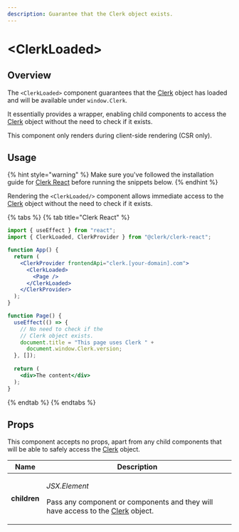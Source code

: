 ```yaml
---
description: Guarantee that the Clerk object exists.
---
```


# \<ClerkLoaded>

## Overview

The `<ClerkLoaded>` component guarantees that the [Clerk](../../reference/clerkjs/clerk.md) object has loaded and will be available under `window.Clerk`.

It essentially provides a wrapper, enabling child components to access the [Clerk](../../reference/clerkjs/clerk.md) object without the need to check if it exists.&#x20;

This component only renders during client-side rendering (CSR only).

## Usage

{% hint style="warning" %}
Make sure you've followed the installation guide for [Clerk React](../../reference/clerk-react/installation.md) before running the snippets below.
{% endhint %}

Rendering the `<ClerkLoaded/>` component allows immediate access to the [Clerk](../../reference/clerkjs/clerk.md) object without the need to check if it exists.

{% tabs %}
{% tab title="Clerk React" %}
```jsx
import { useEffect } from "react";
import { ClerkLoaded, ClerkProvider } from "@clerk/clerk-react";

function App() {
  return (
    <ClerkProvider frontendApi="clerk.[your-domain].com">
      <ClerkLoaded>
        <Page />
      </ClerkLoaded>
    </ClerkProvider>
  );
}

function Page() {
  useEffect(() => {
    // No need to check if the 
    // Clerk object exists.
    document.title = "This page uses Clerk " + 
      document.window.Clerk.version;
  }, []);
  
  return (
    <div>The content</div>
  );
}
```
{% endtab %}
{% endtabs %}

## Props

This component accepts no props, apart from any child components that will be able to safely access the [Clerk](../../reference/clerkjs/clerk.md) object.

| Name         | Description                                                                                                                                                      |
| ------------ | ---------------------------------------------------------------------------------------------------------------------------------------------------------------- |
| **children** | <p><em>JSX.Element</em></p><p>Pass any component or components and they will have access to the <a href="../../reference/clerkjs/clerk.md">Clerk</a> object.</p> |


